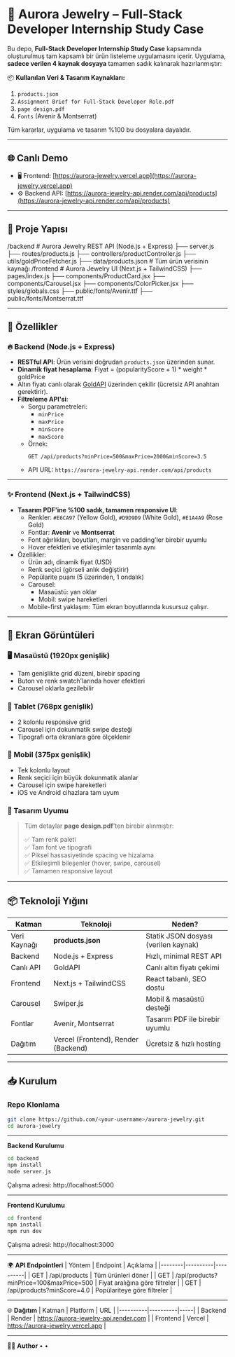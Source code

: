 # 💍 Aurora Jewelry – Full-Stack Developer Internship Study Case

Bu depo, **Full-Stack Developer Internship Study Case** kapsamında oluşturulmuş tam kapsamlı bir ürün listeleme uygulamasını içerir. Uygulama, **sadece verilen 4 kaynak dosyaya** tamamen sadık kalınarak hazırlanmıştır:

📦 **Kullanılan Veri & Tasarım Kaynakları:**
1. `products.json`
2. `Assignment Brief for Full-Stack Developer Role.pdf`
3. `page design.pdf`
4. `Fonts` (Avenir & Montserrat)

Tüm kararlar, uygulama ve tasarım %100 bu dosyalara dayalıdır.

---
## 🌐 Canlı Demo

- 🖥️ Frontend: [https://aurora-jewelry.vercel.app](https://aurora-jewelry.vercel.app)
- ⚙️ Backend API: [https://aurora-jewelry-api.render.com/api/products](https://aurora-jewelry-api.render.com/api/products)

---





## 📂 Proje Yapısı

/backend # Aurora Jewelry REST API (Node.js + Express)
├── server.js
├── routes/products.js
├── controllers/productController.js
├── utils/goldPriceFetcher.js
├── data/products.json # Tüm ürün verisinin kaynağı
/frontend # Aurora Jewelry UI (Next.js + TailwindCSS)
├── pages/index.js
├── components/ProductCard.jsx
├── components/Carousel.jsx
├── components/ColorPicker.jsx
├── styles/globals.css
├── public/fonts/Avenir.ttf
├── public/fonts/Montserrat.ttf

---

## 🚀 Özellikler
### 🔥 Backend (Node.js + Express)
- **RESTful API**: Ürün verisini doğrudan `products.json` üzerinden sunar.
- **Dinamik fiyat hesaplama**:
  Fiyat = (popularityScore + 1) * weight * goldPrice
- Altın fiyatı canlı olarak [GoldAPI](https://www.goldapi.io) üzerinden çekilir (ücretsiz API anahtarı gerektirir).
- **Filtreleme API'si**:
  - Sorgu parametreleri:
    - `minPrice`
    - `maxPrice`
    - `minScore`
    - `maxScore`
  - Örnek:
    ```
    GET /api/products?minPrice=500&maxPrice=2000&minScore=3.5
    ```
  - API URL: `https://aurora-jewelry-api.render.com/api/products`

---

### ✨ Frontend (Next.js + TailwindCSS)
- **Tasarım PDF'ine %100 sadık, tamamen responsive UI**:
  - Renkler: `#E6CA97` (Yellow Gold), `#D9D9D9` (White Gold), `#E1A4A9` (Rose Gold)
  - Fontlar: **Avenir** ve **Montserrat**
  - Font ağırlıkları, boyutları, margin ve padding'ler birebir uyumlu
  - Hover efektleri ve etkileşimler tasarımla aynı
- Özellikler:
  - Ürün adı, dinamik fiyat (USD)
  - Renk seçici (görseli anlık değiştirir)
  - Popülarite puanı (5 üzerinden, 1 ondalık)
  - Carousel:
    - Masaüstü: yan oklar
    - Mobil: swipe hareketleri
  - Mobile-first yaklaşım: Tüm ekran boyutlarında kusursuz çalışır.

---




## 📱 Ekran Görüntüleri

### 🖥️ Masaüstü (1920px genişlik)
- Tam genişlikte grid düzeni, birebir spacing
- Buton ve renk swatch'larında hover efektleri
- Carousel oklarla gezilebilir

### 📱 Tablet (768px genişlik)
- 2 kolonlu responsive grid
- Carousel için dokunmatik swipe desteği
- Tipografi orta ekranlara göre ölçeklenir

### 📱 Mobil (375px genişlik)
- Tek kolonlu layout
- Renk seçici için büyük dokunmatik alanlar
- Carousel için swipe hareketleri
- iOS ve Android cihazlara tam uyum

### 🎨 Tasarım Uyumu
> Tüm detaylar **page design.pdf**'ten birebir alınmıştır:
> 
> ✅ Tam renk paleti  
> ✅ Tam font ve tipografi  
> ✅ Piksel hassasiyetinde spacing ve hizalama  
> ✅ Etkileşimli bileşenler (hover, swipe, carousel)  
> ✅ Tamamen responsive layout

---

## 📦 Teknoloji Yığını

| Katman       | Teknoloji                    | Neden?                              |
|--------------|-----------------------------|-------------------------------------|
| Veri Kaynağı | **products.json**           | Statik JSON dosyası (verilen kaynak)|
| Backend      | Node.js + Express           | Hızlı, minimal REST API             |
| Canlı API    | GoldAPI                     | Canlı altın fiyatı çekimi           |
| Frontend     | Next.js + TailwindCSS       | React tabanlı, SEO dostu            |
| Carousel     | Swiper.js                   | Mobil & masaüstü desteği            |
| Fontlar      | Avenir, Montserrat          | Tasarım PDF ile birebir uyumlu      |
| Dağıtım      | Vercel (Frontend), Render (Backend) | Ücretsiz & hızlı hosting   |

---

## 📥 Kurulum

### Repo Klonlama
```bash
git clone https://github.com/<your-username>/aurora-jewelry.git
cd aurora-jewelry
```
________________________________________
**Backend Kurulumu**
```bash
cd backend
npm install
node server.js
```
Çalışma adresi: http://localhost:5000
________________________________________
**Frontend Kurulumu**
```bash
cd frontend
npm install
npm run dev
```
Çalışma adresi: http://localhost:3000
________________________________________

🌍 **API Endpointleri**
| Yöntem | Endpoint | Açıklama |
|--------|----------|----------|
| GET    | /api/products | Tüm ürünleri döner |
| GET    | /api/products?minPrice=100&maxPrice=500 | Fiyat aralığına göre filtreler |
| GET    | /api/products?minScore=4.0 | Popülariteye göre filtreler |

________________________________________

🌐 **Dağıtım**
| Katman   | Platform | URL |
|----------|----------|-----|
| Backend  | Render   | https://aurora-jewelry-api.render.com |
| Frontend | Vercel   | https://aurora-jewelry.vercel.app |

________________________________________

👨‍💻 **Author**
•
• 